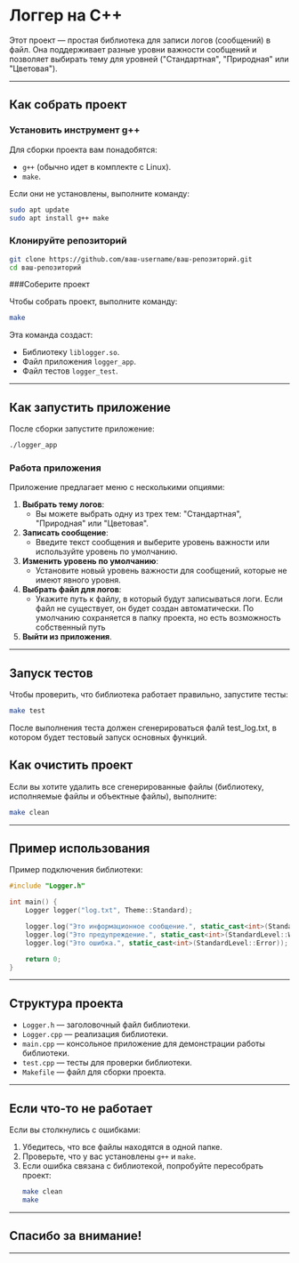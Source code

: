 # Логгер на C++

Этот проект — простая библиотека для записи логов (сообщений) в файл. Она поддерживает разные уровни важности сообщений и позволяет выбирать тему для уровней ("Стандартная", "Природная" или "Цветовая").

---

## Как собрать проект

### Установить инструмент g++

Для сборки проекта вам понадобятся:
- `g++` (обычно идет в комплекте с Linux).
- `make`.

Если они не установлены, выполните команду:
```bash
sudo apt update
sudo apt install g++ make
```

### Клонируйте репозиторий
```bash
git clone https://github.com/ваш-username/ваш-репозиторий.git
cd ваш-репозиторий
```

###Соберите проект

Чтобы собрать проект, выполните команду:
```bash
make
```

Эта команда создаст:
- Библиотеку `liblogger.so`.
- Файл приложения `logger_app`.
- Файл тестов `logger_test`.

---

## Как запустить приложение

После сборки запустите приложение:
```bash
./logger_app
```

### Работа приложения

Приложение предлагает меню с несколькими опциями:
1. **Выбрать тему логов**:
   - Вы можете выбрать одну из трех тем: "Стандартная", "Природная" или "Цветовая".
2. **Записать сообщение**:
   - Введите текст сообщения и выберите уровень важности или используйте уровень по умолчанию.
3. **Изменить уровень по умолчанию**:
   - Установите новый уровень важности для сообщений, которые не имеют явного уровня.
4. **Выбрать файл для логов**:
   - Укажите путь к файлу, в который будут записываться логи. Если файл не существует, он будет создан автоматически. По умолчанию сохраняется в папку проекта, но есть возможность собственный путь
5. **Выйти из приложения**.

---

## Запуск тестов

Чтобы проверить, что библиотека работает правильно, запустите тесты:
```bash
make test
```
После выполнения теста должен сгенерироваться фалй test_log.txt, в котором будет тестовый запуск основных функций.

## Как очистить проект

Если вы хотите удалить все сгенерированные файлы (библиотеку, исполняемые файлы и объектные файлы), выполните:
```bash
make clean
```

---

## Пример использования

Пример подключения библиотеки:

```cpp
#include "Logger.h"

int main() {
    Logger logger("log.txt", Theme::Standard);

    logger.log("Это информационное сообщение.", static_cast<int>(StandardLevel::Info));
    logger.log("Это предупреждение.", static_cast<int>(StandardLevel::Warning));
    logger.log("Это ошибка.", static_cast<int>(StandardLevel::Error));

    return 0;
}
```

---

## Структура проекта

- `Logger.h` — заголовочный файл библиотеки.
- `Logger.cpp` — реализация библиотеки.
- `main.cpp` — консольное приложение для демонстрации работы библиотеки.
- `test.cpp` — тесты для проверки библиотеки.
- `Makefile` — файл для сборки проекта.

---


## Если что-то не работает

Если вы столкнулись с ошибками:
1. Убедитесь, что все файлы находятся в одной папке.
2. Проверьте, что у вас установлены `g++` и `make`.
3. Если ошибка связана с библиотекой, попробуйте пересобрать проект:
   ```bash
   make clean
   make
   ```
---

## Спасибо за внимание!

---

